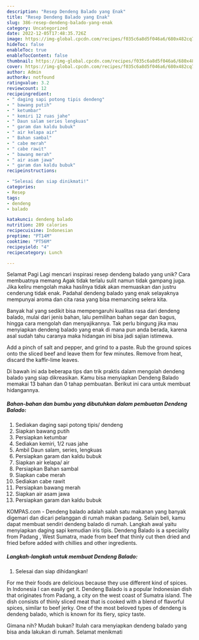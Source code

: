 ```yaml
---
description: "Resep Dendeng Balado yang Enak"
title: "Resep Dendeng Balado yang Enak"
slug: 386-resep-dendeng-balado-yang-enak
category: Uncategorized
date: 2022-12-05T17:48:35.726Z
image: https://img-global.cpcdn.com/recipes/f035c6a8d5f046a6/680x482cq70/dendeng-balado-foto-resep-utama.jpg
hideToc: false
enableToc: true
enableTocContent: false
thumbnail: https://img-global.cpcdn.com/recipes/f035c6a8d5f046a6/680x482cq70/dendeng-balado-foto-resep-utama.jpg
cover: https://img-global.cpcdn.com/recipes/f035c6a8d5f046a6/680x482cq70/dendeng-balado-foto-resep-utama.jpg
author: Admin
authorAv: notfound
ratingvalue: 3.2
reviewcount: 12
recipeingredient:
- " daging sapi potong tipis dendeng"
- " bawang putih"
- " ketumbar"
- " kemiri 12 ruas jahe"
- " Daun salam series lengkuas"
- " garam dan kaldu bubuk"
- " air kelapa air"
- " Bahan sambal"
- " cabe merah"
- " cabe rawit"
- " bawang merah"
- " air asam jawa"
- " garam dan kaldu bubuk"
recipeinstructions:

- "Selesai dan siap dinikmati!"
categories:
- Resep
tags:
- dendeng
- balado

katakunci: dendeng balado 
nutrition: 289 calories
recipecuisine: Indonesian
preptime: "PT14M"
cooktime: "PT56M"
recipeyield: "4"
recipecategory: Lunch

---
```



Selamat Pagi Lagi mencari inspirasi resep dendeng balado yang unik? Cara membuatnya memang Agak tidak terlalu sulit namun tidak gampang juga. Jika keliru mengolah maka hasilnya tidak akan memuaskan dan justru cenderung tidak enak. Padahal dendeng balado yang enak selayaknya mempunyai aroma dan cita rasa yang bisa memancing selera kita.


Banyak hal yang sedikit bisa mempengaruhi kualitas rasa dari dendeng balado, mulai dari jenis bahan, lalu pemilihan bahan segar dan bagus, hingga cara mengolah dan menyajikannya. Tak perlu bingung jika mau menyiapkan dendeng balado yang enak di mana pun anda berada, karena asal sudah tahu caranya maka hidangan ini bisa jadi sajian istimewa.

Add a pinch of salt and pepper, and grind to a paste. Rub the ground spices onto the sliced beef and leave them for few minutes. Remove from heat, discard the kaffir-lime leaves.


Di bawah ini ada beberapa tips dan trik praktis dalam mengolah dendeng balado yang siap dikreasikan. Kamu bisa menyiapkan Dendeng Balado memakai 13 bahan dan 0 tahap pembuatan. Berikut ini cara untuk membuat hidangannya.

<!--inarticleads1-->

##### Bahan-bahan dan bumbu yang dibutuhkan dalam pembuatan Dendeng Balado:

1. Sediakan  daging sapi potong tipis/ dendeng
1. Siapkan  bawang putih
1. Persiapkan  ketumbar
1. Sediakan  kemiri, 1/2 ruas jahe
1. Ambil  Daun salam, series, lengkuas
1. Persiapkan  garam dan kaldu bubuk
1. Siapkan  air kelapa/ air
1. Persiapkan  Bahan sambal
1. Siapkan  cabe merah
1. Sediakan  cabe rawit
1. Persiapkan  bawang merah
1. Siapkan  air asam jawa
1. Persiapkan  garam dan kaldu bubuk


KOMPAS.com - Dendeng balado adalah salah satu makanan yang banyak digemari dan dicari pelanggan di rumah makan padang. Selain beli, kamu dapat membuat sendiri dendeng balado di rumah. Langkah awal yaitu menyiapkan daging sapi kemudian iris tipis. Dendeng Balado is a speciality from Padang , West Sumatra, made from beef that thinly cut then dried and fried before added with chillies and other ingredients. 

<!--inarticleads2-->

##### Langkah-langkah untuk membuat Dendeng Balado:


1. Selesai dan siap dihidangkan!

For me their foods are delicious because they use different kind of spices. In Indonesia I can easily get it. Dendeng Balado is a popular Indonesian dish that originates from Padang, a city on the west coast of Sumatra island. The dish consists of thinly sliced meat that is cooked with a blend of flavorful spices, similar to beef jerky. One of the most beloved types of dendeng is dendeng balado, which is known for its fiery, spicy taste. 

Gimana nih? Mudah bukan? Itulah cara menyiapkan dendeng balado yang bisa anda lakukan di rumah. Selamat menikmati
